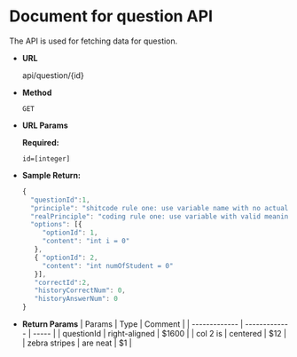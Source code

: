 # Document for question API

The API is used for fetching data for question.

* **URL**

  api/question/{id}

* **Method**

  `GET`

* **URL Params**

  **Required:**
  
  `id=[integer]`

* **Sample Return:**

  ```javascript
  {
    "questionId":1,
    "principle": "shitcode rule one: use variable name with no actual meaning",
    "realPrinciple": "coding rule one: use variable with valid meaning",
    "options": [{
       "optionId": 1,
       "content": "int i = 0"
     },
     { "optionId": 2,
       "content": "int numOfStudent = 0"
     }],
     "correctId":2,
     "historyCorrectNum": 0,
     "historyAnswerNum": 0
  }
  ```
* **Return Params**
  | Params        | Type          | Comment  |
  | ------------- | ------------- | ----- |
  | questionId      | right-aligned | $1600 |
  | col 2 is      | centered      |   $12 |
  | zebra stripes | are neat      |    $1 |
